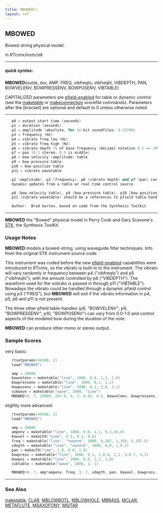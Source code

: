 ```yaml
---
title: MBOWED()
layout: ref
---
```


## MBOWED

Bowed-string physical model.

*in RTcmix/insts/stk*  
  

-----

##### quick syntax:

**MBOWED**(outsk, dur, AMP, FREQ, vibfreqlo, vibfreqhi, VIBDEPTH, PAN,
BOWVELENV, BOWPRESSENV, BOWPOSENV, VIBTABLE)

CAPITALIZED parameters are [pfield-enabled](pfield-enabled.html) for
table or dynamic control (see the
[maketable](../scorefile/maketable.html) or
[makeconnection](../scorefile/makeconnection.html) scorefile
commands). Parameters after the \[bracket\] are optional and default to
0 unless otherwise noted.

-----

  

```cpp
   p0 = output start time (seconds)
   p1 = duration (seconds)
   p2 = amplitude (absolute, for 16-bit soundfiles: 0-32768)
   p3 = frequency (Hz)
   p4 = vibrato freq low (Hz)
   p5 = vibrato freq high (Hz)
   p6 = vibrato depth (% of base frequency [decimal notation 0.1 == 10%])
   p7 = pan (0-1 stereo; 0.5 is middle)
   p8 = bow velocity (amplitude) table
   p9 = bow pressure table
   p10 = bow position table
   p11 = vibrato wavetable

   p2 (amplitude), p3 (frequency), p6 (vibrato depth) and p7 (pan) can receive
   dynamic updates from a table or real-time control source.

   p8 (bow velocity table), p9 (bow pressure table), p10 (bow position table) and
   p11 (vibrato wavetable) should be a references to pfield table-handles.

   Author:  Brad Garton, based on code from the Synthesis ToolKit
```

  

-----

  
**MBOWED** the "Bowed" physical model in Perry Cook and Gary Scavone's
[STK](http://www.cs.princeton.edu/~prc/NewWork.php#STK), the Synthesis
ToolKit.

### Usage Notes

**MBOWED** models a bowed-string, using waveguide filter techniques.
Info from the original STK instrument source code:

This instrument was coded before the new
[pfield-enabled](pfield-enabled.html) capabilities were introduced to
RTcmix, so the vibrato is built-in to the instrument. The vibrato will
vary randomly in frequency between p4 ("vibfreqlo") and p5
("vibfreqhi"), with the amount controlled by p6 ("VIBDEPTH"). The
waveform used for the vobrato is passed in through p11 ("VIBTABLE").
Nowadays the vibrato could be handled through a dynamic pfield control
using p3 ("FREQ"), but **MBOWED** will exit if the vibrato information
in p4, p5, p6 and p11 is not present.

The three other pfield table-handles (p8, "BOWVELENV"; p9,
"BOWPRESSENV"; p10, "BOWPOSENV") can vary from 0.0-1.0 and control
aspects of the modeled bow during the duration of the note.

**MBOWED** can produce other mono or stereo output.

### Sample Scores

very basic:

```cpp
   rtsetparams(44100, 2)
   load("MBOWED")

   amp = 20000
   bowvelenv = maketable("line", 1000, 0,0, 1,1, 2,0)
   bowpressenv = maketable("line", 1000, 0,1, 1,1)
   bowposenv = maketable("line", 1000, 0,1, 2,0, 3,1)
   vibwave = maketable("wave", 1000, "sine")
   MBOWED(0, 7, 20000, 287.0, 5, 7, 0.02, 0.5, bowvelenv, bowpressenv, bowposenv, vibwave)
```

  
  
slightly more advanced:

```cpp
   rtsetparams(44100, 2)
   load("MBOWED")

   amp = 20000
   ampenv = maketable("line", 1000, 0,0, 1,1, 9,1,10,0)
   bowvel = makeLFO("sine", 0.5, 0.2, 0.8)
   freq = maketable("line", "nonorm", 1000, 0,287, 1,350, 5,197.5)
   vdepth = maketable("line", "nonorm", 1000, 0,0, 1,0.1)
   pan = makeLFO("saw", 1.0, 0.0, 1.0)
   bowpress = maketable("line", 1000, 0,1, 1,0.8, 2,1, 3,0.7, 4,1)
   bowpos = maketable("line", 1000, 0,0, 2,1, 3,0)
   vibtable = maketable("wave", 1000, 1, 1)

   MBOWED(0, 7, amp*ampenv, freq, 3, 7, vdepth, pan, bowvel, bowpress, bowpos, vibtable)
```

  

-----

### See Also

[maketable](../scorefile/maketable.html), [CLAR](CLAR.html),
[MBLOWBOTL](MBLOWBOTL.html), [MBLOWHOLE](MBLOWHOLE.html),
[MBRASS](MBRASS.html), [MCLAR](MCLAR.html), [METAFLUTE](METAFLUTE.html),
[MSAXOFONY](MSAXOFONY.html), [MSITAR](MSITAR.html)
